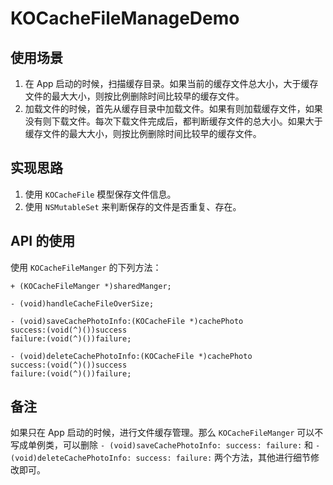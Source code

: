 # KOCacheFileManageDemo

## 使用场景
1. 在 App 启动的时候，扫描缓存目录。如果当前的缓存文件总大小，大于缓存文件的最大大小，则按比例删除时间比较早的缓存文件。
2. 加载文件的时候，首先从缓存目录中加载文件。如果有则加载缓存文件，如果没有则下载文件。每次下载文件完成后，都判断缓存文件的总大小。如果大于缓存文件的最大大小，则按比例删除时间比较早的缓存文件。

## 实现思路
1. 使用 `KOCacheFile` 模型保存文件信息。
2. 使用 `NSMutableSet` 来判断保存的文件是否重复、存在。

## API 的使用
使用 `KOCacheFileManger` 的下列方法：
```objc
+ (KOCacheFileManger *)sharedManger;

- (void)handleCacheFileOverSize;

- (void)saveCachePhotoInfo:(KOCacheFile *)cachePhoto
success:(void(^)())success
failure:(void(^)())failure;

- (void)deleteCachePhotoInfo:(KOCacheFile *)cachePhoto
success:(void(^)())success
failure:(void(^)())failure;

```

## 备注
如果只在 App 启动的时候，进行文件缓存管理。那么 `KOCacheFileManger` 可以不写成单例类，可以删除 `- (void)saveCachePhotoInfo: success: failure:` 和 `- (void)deleteCachePhotoInfo: success: failure:` 两个方法，其他进行细节修改即可。

